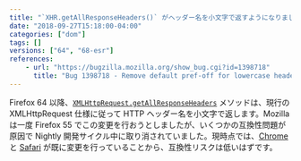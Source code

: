 ```yaml
---
title: "`XHR.getAllResponseHeaders()` がヘッダー名を小文字で返すようになりました"
date: "2018-09-27T15:18:00-04:00"
categories: ["dom"]
tags: []
versions: ["64", "68-esr"]
references:
    - url: "https://bugzilla.mozilla.org/show_bug.cgi?id=1398718"
      title: "Bug 1398718 - Remove default pref-off for lowercase header names in XHR.getAllResponseHeaders()"
---
```

Firefox 64 以降、[`XMLHttpRequest.getAllResponseHeaders`](https://developer.mozilla.org/docs/Web/API/XMLHttpRequest/getAllResponseHeaders) メソッドは、現行の XMLHttpRequest 仕様に従って HTTP ヘッダー名を小文字で返します。Mozilla は一度 Firefox 55 でこの変更を行おうとしましたが、いくつかの互換性問題が原因で Nightly 開発サイクル中に取り消されていました。現時点では、[Chrome](https://bugs.chromium.org/p/chromium/issues/detail?id=716994) と [Safari](https://bugs.webkit.org/show_bug.cgi?id=169286) が既に変更を行っていることから、互換性リスクは低いはずです。

